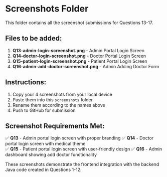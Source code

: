 # Screenshots Folder

This folder contains all the screenshot submissions for Questions 13-17.

## Files to be added:

1. **Q13-admin-login-screenshot.png** - Admin Portal Login Screen
2. **Q14-doctor-login-screenshot.png** - Doctor Portal Login Screen  
3. **Q15-patient-login-screenshot.png** - Patient Portal Login Screen
4. **Q16-admin-add-doctor-screenshot.png** - Admin Adding Doctor Form

## Instructions:

1. Copy your 4 screenshots from your local device
2. Paste them into this `screenshots` folder
3. Rename them according to the names above
4. Push to GitHub for submission

## Screenshot Requirements Met:

✅ **Q13** - Admin portal login screen with proper branding
✅ **Q14** - Doctor portal login screen with medical theme  
✅ **Q15** - Patient portal login screen with user-friendly design
✅ **Q16** - Admin dashboard showing add doctor functionality

These screenshots demonstrate the frontend integration with the backend Java code created in Questions 1-12.